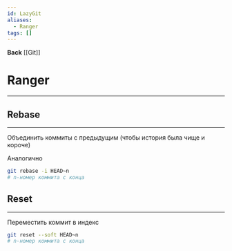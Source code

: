 ```yaml
---
id: LazyGit
aliases:
  - Ranger
tags: []
---
```

**Back**
	[[Git]]

# Ranger
---

## Rebase
---
Объединить коммиты с предыдущим (чтобы история была чище и короче)

Аналогично
```bash
git rebase -i HEAD~n
# n-номер коммита с конца
```


## Reset
---
Переместить коммит в индекс
```bash
git reset --soft HEAD~n
# n-номер коммита с конца
```




